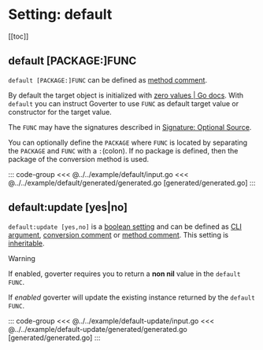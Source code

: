 # Setting: default

[[toc]]

## default [PACKAGE:]FUNC

`default [PACKAGE:]FUNC` can be defined as [method
comment](./define-settings.md#method).

By default the target object is initialized with [zero values | Go
docs](https://go.dev/tour/basics/12). With `default` you can instruct Goverter
to use `FUNC` as default target value or constructor for the target value.

The `FUNC` may have the signatures described in [Signature: Optional
Source](./signature.md#signature-optional-source).

You can optionally define the `PACKAGE` where `FUNC` is located by separating
the `PACKAGE` and `FUNC` with a `:`(colon). If no package is defined, then the
package of the conversion method is used.

::: code-group
<<< @../../example/default/input.go
<<< @../../example/default/generated/generated.go [generated/generated.go]
:::

## default:update [yes|no]

`default:update [yes,no]` is a
[boolean setting](./define-settings.md#boolean) and can be defined as
[CLI argument](./define-settings.md#cli),
[conversion comment](./define-settings.md#conversion) or
[method comment](./define-settings.md#method). This setting is
[inheritable](./define-settings.md#inheritance).

> [!WARNING]
> If enabled, goverter requires you to return a **non nil** value in the
> `default` `FUNC`.


If _enabled_ goverter will update the existing instance returned by the
`default` `FUNC`.

::: code-group
<<< @../../example/default-update/input.go
<<< @../../example/default-update/generated/generated.go [generated/generated.go]
:::

